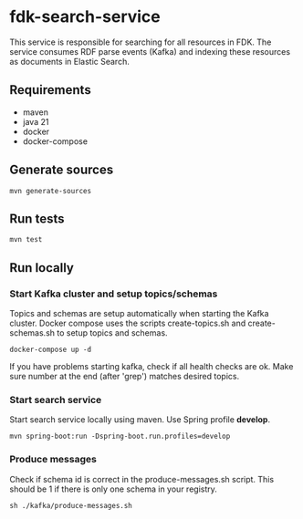 # fdk-search-service
This service is responsible for searching for all resources in FDK. The service consumes RDF parse events (Kafka) 
and indexing these resources as documents in Elastic Search.

## Requirements
- maven
- java 21
- docker
- docker-compose

## Generate sources
```
mvn generate-sources    
```

## Run tests
```
mvn test
```

## Run locally

### Start Kafka cluster and setup topics/schemas
Topics and schemas are setup automatically when starting the Kafka cluster.
Docker compose uses the scripts create-topics.sh and create-schemas.sh to setup topics and schemas.
```
docker-compose up -d
```
If you have problems starting kafka, check if all health checks are ok.
Make sure number at the end (after 'grep') matches desired topics.

### Start search service
Start search service locally using maven. Use Spring profile **develop**.
```
mvn spring-boot:run -Dspring-boot.run.profiles=develop
```

### Produce messages
Check if schema id is correct in the produce-messages.sh script. This should be 1 if there
is only one schema in your registry.
```
sh ./kafka/produce-messages.sh
```
